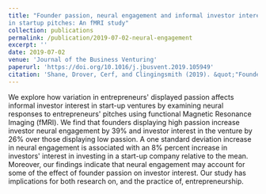 ```yaml
---
title: "Founder passion, neural engagement and informal investor interest
in startup pitches: An fMRI study"
collection: publications
permalink: /publication/2019-07-02-neural-engagement
excerpt: ''
date: 2019-07-02
venue: 'Journal of the Business Venturing'
paperurl: 'https://doi.org/10.1016/j.jbusvent.2019.105949'
citation: 'Shane, Drover, Cerf, and Clingingsmith (2019). &quot;"Founder passion, neural engagement and informal investor interest in startup pitches: An fMRI study&quot; <i>Journal of Business Venturing</i>.'
---
```

We explore how variation in entrepreneurs' displayed passion affects informal investor interest in
start-up ventures by examining neural responses to entrepreneurs' pitches using functional
Magnetic Resonance Imaging (fMRI). We find that founders displaying high passion increase
investor neural engagement by 39% and investor interest in the venture by 26% over those
displaying low passion. A one standard deviation increase in neural engagement is associated
with an 8% percent increase in investors' interest in investing in a start-up company relative to
the mean. Moreover, our findings indicate that neural engagement may account for some of the
effect of founder passion on investor interest. Our study has implications for both research on,
and the practice of, entrepreneurship.
